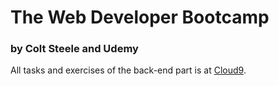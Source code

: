 # The Web Developer Bootcamp
### by Colt Steele and Udemy

All tasks and exercises of the back-end part is at [Cloud9](https://ide.c9.io/routinebiteshard/webdevbootcamp).
